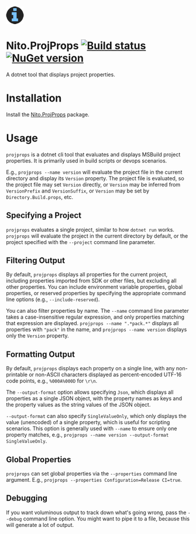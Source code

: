 ![Logo](src/icon.png)

# Nito.ProjProps [![Build status](https://github.com/StephenCleary/ProjProps/workflows/Build/badge.svg)](https://github.com/StephenCleary/ProjProps/actions?query=workflow%3ABuild) [![NuGet version](https://badge.fury.io/nu/Nito.ProjProps.svg)](https://www.nuget.org/packages/Nito.ProjProps)
A dotnet tool that displays project properties.

# Installation

Install the [Nito.ProjProps](https://www.nuget.org/packages/Nito.ProjProps) package.

# Usage

`projprops` is a dotnet cli tool that evaluates and displays MSBuild project properties. It is primarily used in build scripts or devops scenarios.

E.g., `projprops --name version` will evaluate the project file in the current directory and display its `Version` property. The project file is evaluated, so the project file may set `Version` directly, or `Version` may be inferred from `VersionPrefix` and `VersionSuffix`, or `Version` may be set by `Directory.Build.props`, etc.

## Specifying a Project

`projprops` evaluates a single project, similar to how `dotnet run` works. `projprops` will evaluate the project in the current directory by default, or the project specified with the `--project` command line parameter.

## Filtering Output

By default, `projprops` displays all properties for the current project, including properties imported from SDK or other files, but excluding all other properties. You can include environment variable properties, global properties, or reserved properties by specifying the appropriate command line options (e.g., `--include-reserved`).

You can also filter properties by name. The `--name` command line parameter takes a case-insensitive regular expression, and only properties matching that expression are displayed. `projprops --name ".*pack.*"` displays all properties with `"pack"` in the name, and `projprops --name version` displays only the `Version` property.

## Formatting Output

By default, `projprops` displays each property on a single line, with any non-printable or non-ASCII characters displayed as percent-encoded UTF-16 code points, e.g., `%000A%000D` for `\r\n`.

The `--output-format` option allows specifying `Json`, which displays all properties as a single JSON object, with the property names as keys and the property values as the string values of the JSON object.

`--output-format` can also specify `SingleValueOnly`, which only displays the value (unencoded) of a single property, which is useful for scripting scenarios. This option is generally used with `--name` to ensure only one property matches, e.g., `projprops --name version --output-format SingleValueOnly`.

## Global Properties

`projprops` can set global properties via the `--properties` command line argument. E.g., `projprops --properties Configuration=Release CI=true`.

## Debugging

If you want voluminous output to track down what's going wrong, pass the `--debug` command line option. You might want to pipe it to a file, because this will generate a lot of output.
